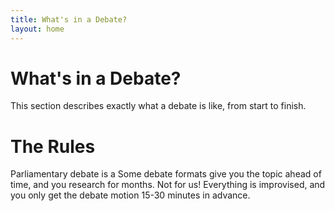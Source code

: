 ```yaml
---
title: What's in a Debate?
layout: home
---
```


# What's in a Debate?
This section describes exactly what a debate is like, from start to finish.

# The Rules
Parliamentary debate is a Some debate formats give you the topic ahead of time, and you research for months. Not for us! Everything is improvised, and you only get the debate motion 15-30 minutes in advance.
